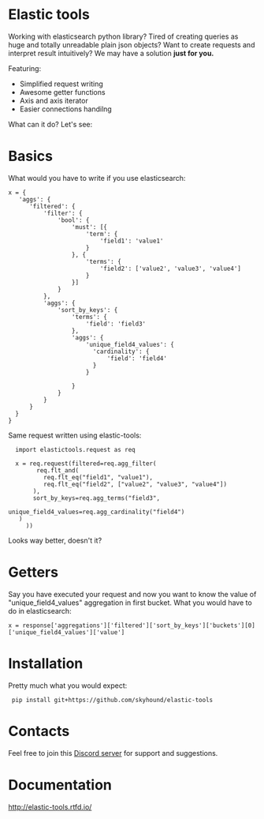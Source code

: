 Elastic tools
========================

Working with elasticsearch python library? Tired of creating queries as huge and totally unreadable plain json objects? Want to create
requests and interpret result intuitively? We may have a solution **just for you.**

Featuring:
  * Simplified request writing
  * Awesome getter functions
  * Axis and axis iterator
  * Easier connections handilng
  
What can it do? Let's see:

Basics
========================
What would you have to write if you use elasticsearch:


    x = {
	   'aggs': {
		  'filtered': {
			  'filter': {
				  'bool': {
					  'must': [{
						  'term': {
							  'field1': 'value1'
						  }
					  }, {
						  'terms': {
							  'field2': ['value2', 'value3', 'value4']
						  }
					  }]
				  }
			  },
			  'aggs': {
				  'sort_by_keys': {
					  'terms': {
						  'field': 'field3'
					  },
					  'aggs': {
					  	  'unique_field4_values': {
						  	'cardinality': {
								'field': 'field4'
							}
						  }
					  
					  }
				  }
			  }
		  }
	  }
    }
  
  Same request written using elastic-tools:
  

  
      import elastictools.request as req 
      
      x = req.request(filtered=req.agg_filter(
            req.flt_and(
              req.flt_eq("field1", "value1"),
              req.flt_eq("field2", ["value2", "value3", "value4"])
           ),
           sort_by_keys=req.agg_terms("field3",
	                              unique_field4_values=req.agg_cardinality("field4")
	   )
         ))
       
Looks way better, doesn't it?

Getters
=======
Say you have executed your request and now you want to know the value of "unique_field4_values" aggregation in first bucket. What you
would have to do in elasticsearch:

	x = response['aggregations']['filtered']['sort_by_keys']['buckets'][0]['unique_field4_values']['value']


Installation
============

Pretty much what you would expect:
     
     pip install git+https://github.com/skyhound/elastic-tools
     


Contacts
========

Feel free to join this [Discord server](https://discord.gg/sJvDuuj) for support and suggestions.





Documentation
========================
http://elastic-tools.rtfd.io/

